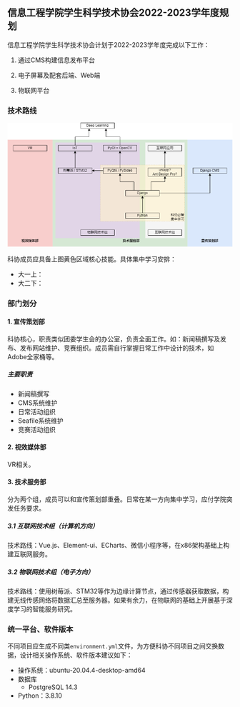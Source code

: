 ## 信息工程学院学生科学技术协会2022-2023学年度规划

信息工程学院学生科学技术协会计划于2022-2023学年度完成以下工作：

1. 通过CMS构建信息发布平台

2. 电子屏幕及配套后端、Web端

3. 物联网平台

### 技术路线

![学生科协技术路线.drawio](%E5%AD%A6%E7%94%9F%E7%A7%91%E5%8D%8F2022%E8%A7%84%E5%88%92.assets/%E5%AD%A6%E7%94%9F%E7%A7%91%E5%8D%8F%E6%8A%80%E6%9C%AF%E8%B7%AF%E7%BA%BF.drawio.png)

科协成员应具备上图黄色区域核心技能。具体集中学习安排：

- 大一上：
- 大二下：

### 部门划分

#### 1. 宣传策划部

科协核心，职责类似团委学生会的办公室，负责全面工作。如：新闻稿撰写及发布、发布网站维护、竞赛组织。成员需自行掌握日常工作中设计的技术，如Adobe全家桶等。

##### 主要职责

- 新闻稿撰写
- CMS系统维护
- 日常活动组织
- Seafile系统维护
- 竞赛活动组织

#### 2. 视效媒体部

VR相关。

#### 3. 技术服务部

分为两个组，成员可以和宣传策划部重叠。日常在某一方向集中学习，应付学院突发任务要求。

##### 3.1 互联网技术组（计算机方向）

技术路线：Vue.js、Element-ui、ECharts、微信小程序等，在x86架构基础上构建互联网服务。

##### 3.2 物联网技术组（电子方向）

技术路线：使用树莓派、STM32等作为边缘计算节点，通过传感器获取数据，构建无线传感网络将数据汇总至服务器。如果有余力，在物联网的基础上开展基于深度学习的智能服务研究。

### 统一平台、软件版本

不同项目应生成不同类`environment.yml`文件，为方便科协不同项目之间交换数据，设计相关操作系统、软件版本建议如下：

- 操作系统：ubuntu-20.04.4-desktop-amd64
- 数据库
  - PostgreSQL 14.3
- Python：3.8.10
